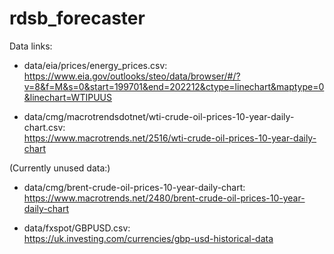 # rdsb_forecaster
Data links:

* data/eia/prices/energy_prices.csv:<br>
  https://www.eia.gov/outlooks/steo/data/browser/#/?v=8&f=M&s=0&start=199701&end=202212&ctype=linechart&maptype=0&linechart=WTIPUUS
  
* data/cmg/macrotrendsdotnet/wti-crude-oil-prices-10-year-daily-chart.csv:<br>
  https://www.macrotrends.net/2516/wti-crude-oil-prices-10-year-daily-chart

(Currently unused data:)
* data/cmg/brent-crude-oil-prices-10-year-daily-chart:<br>
  https://www.macrotrends.net/2480/brent-crude-oil-prices-10-year-daily-chart

* data/fxspot/GBPUSD.csv:<br>
  https://uk.investing.com/currencies/gbp-usd-historical-data
